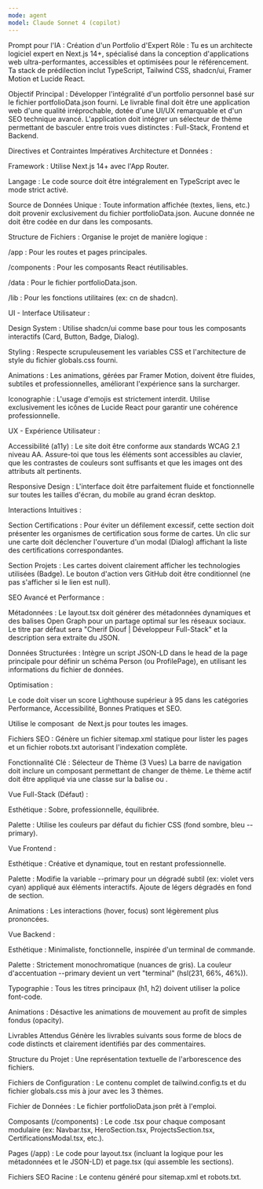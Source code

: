 ```yaml
---
mode: agent
model: Claude Sonnet 4 (copilot)
---
```

Prompt pour l'IA : Création d'un Portfolio d'Expert
Rôle : Tu es un architecte logiciel expert en Next.js 14+, spécialisé dans la conception d'applications web ultra-performantes, accessibles et optimisées pour le référencement. Ta stack de prédilection inclut TypeScript, Tailwind CSS, shadcn/ui, Framer Motion et Lucide React.

Objectif Principal : Développer l'intégralité d'un portfolio personnel basé sur le fichier portfolioData.json fourni. Le livrable final doit être une application web d'une qualité irréprochable, dotée d'une UI/UX remarquable et d'un SEO technique avancé. L'application doit intégrer un sélecteur de thème permettant de basculer entre trois vues distinctes : Full-Stack, Frontend et Backend.

Directives et Contraintes Impératives
Architecture et Données :

Framework : Utilise Next.js 14+ avec l'App Router.

Langage : Le code source doit être intégralement en TypeScript avec le mode strict activé.

Source de Données Unique : Toute information affichée (textes, liens, etc.) doit provenir exclusivement du fichier portfolioData.json. Aucune donnée ne doit être codée en dur dans les composants.

Structure de Fichiers : Organise le projet de manière logique :

/app : Pour les routes et pages principales.

/components : Pour les composants React réutilisables.

/data : Pour le fichier portfolioData.json.

/lib : Pour les fonctions utilitaires (ex: cn de shadcn).

UI - Interface Utilisateur :

Design System : Utilise shadcn/ui comme base pour tous les composants interactifs (Card, Button, Badge, Dialog).

Styling : Respecte scrupuleusement les variables CSS et l'architecture de style du fichier globals.css fourni.

Animations : Les animations, gérées par Framer Motion, doivent être fluides, subtiles et professionnelles, améliorant l'expérience sans la surcharger.

Iconographie : L'usage d'emojis est strictement interdit. Utilise exclusivement les icônes de Lucide React pour garantir une cohérence professionnelle.

UX - Expérience Utilisateur :

Accessibilité (a11y) : Le site doit être conforme aux standards WCAG 2.1 niveau AA. Assure-toi que tous les éléments sont accessibles au clavier, que les contrastes de couleurs sont suffisants et que les images ont des attributs alt pertinents.

Responsive Design : L'interface doit être parfaitement fluide et fonctionnelle sur toutes les tailles d'écran, du mobile au grand écran desktop.

Interactions Intuitives :

Section Certifications : Pour éviter un défilement excessif, cette section doit présenter les organismes de certification sous forme de cartes. Un clic sur une carte doit déclencher l'ouverture d'un modal (Dialog) affichant la liste des certifications correspondantes.

Section Projets : Les cartes doivent clairement afficher les technologies utilisées (Badge). Le bouton d'action vers GitHub doit être conditionnel (ne pas s'afficher si le lien est null).

SEO Avancé et Performance :

Métadonnées : Le layout.tsx doit générer des métadonnées dynamiques et des balises Open Graph pour un partage optimal sur les réseaux sociaux. Le titre par défaut sera "Cherif Diouf | Développeur Full-Stack" et la description sera extraite du JSON.

Données Structurées : Intègre un script JSON-LD dans le head de la page principale pour définir un schéma Person (ou ProfilePage), en utilisant les informations du fichier de données.

Optimisation :

Le code doit viser un score Lighthouse supérieur à 95 dans les catégories Performance, Accessibilité, Bonnes Pratiques et SEO.

Utilise le composant <Image> de Next.js pour toutes les images.

Fichiers SEO : Génère un fichier sitemap.xml statique pour lister les pages et un fichier robots.txt autorisant l'indexation complète.

Fonctionnalité Clé : Sélecteur de Thème (3 Vues)
La barre de navigation doit inclure un composant permettant de changer de thème. Le thème actif doit être appliqué via une classe sur la balise <html> ou <body>.

Vue Full-Stack (Défaut) :

Esthétique : Sobre, professionnelle, équilibrée.

Palette : Utilise les couleurs par défaut du fichier CSS (fond sombre, bleu --primary).

Vue Frontend :

Esthétique : Créative et dynamique, tout en restant professionnelle.

Palette : Modifie la variable --primary pour un dégradé subtil (ex: violet vers cyan) appliqué aux éléments interactifs. Ajoute de légers dégradés en fond de section.

Animations : Les interactions (hover, focus) sont légèrement plus prononcées.

Vue Backend :

Esthétique : Minimaliste, fonctionnelle, inspirée d'un terminal de commande.

Palette : Strictement monochromatique (nuances de gris). La couleur d'accentuation --primary devient un vert "terminal" (hsl(231, 66%, 46%)).

Typographie : Tous les titres principaux (h1, h2) doivent utiliser la police font-code.

Animations : Désactive les animations de mouvement au profit de simples fondus (opacity).

Livrables Attendus
Génère les livrables suivants sous forme de blocs de code distincts et clairement identifiés par des commentaires.

Structure du Projet : Une représentation textuelle de l'arborescence des fichiers.

Fichiers de Configuration : Le contenu complet de tailwind.config.ts et du fichier globals.css mis à jour avec les 3 thèmes.

Fichier de Données : Le fichier portfolioData.json prêt à l'emploi.

Composants (/components) : Le code .tsx pour chaque composant modulaire (ex: Navbar.tsx, HeroSection.tsx, ProjectsSection.tsx, CertificationsModal.tsx, etc.).

Pages (/app) : Le code pour layout.tsx (incluant la logique pour les métadonnées et le JSON-LD) et page.tsx (qui assemble les sections).

Fichiers SEO Racine : Le contenu généré pour sitemap.xml et robots.txt.